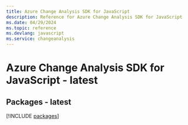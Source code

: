 ```yaml
---
title: Azure Change Analysis SDK for JavaScript
description: Reference for Azure Change Analysis SDK for JavaScript
ms.date: 04/29/2024
ms.topic: reference
ms.devlang: javascript
ms.service: changeanalysis
---
```

# Azure Change Analysis SDK for JavaScript - latest
## Packages - latest
[!INCLUDE [packages](change-analysis-index.md)]